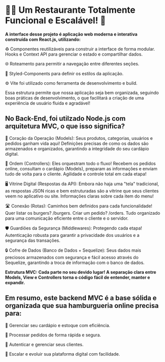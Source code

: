 <h1>🍔🍟 Um Restaurante Totalmente Funcional e Escalável! 🚀</h1>

<b>A interface desse projeto é aplicação web moderna e interativa construída com React.js, utilizando:</b>

♻️ Componentes reutilizáveis para construir a interface de forma modular.
Hooks e Context API para gerenciar o estado e compartilhar dados.

🌐 Roteamento para permitir a navegação entre diferentes seções.

🎨 Styled-Components para definir os estilos da aplicação.

⚙️ Vite foi utilizado como ferramenta de desenvolvimento e build.

Essa estrutura permite que nossa aplicação seja bem organizada, seguindo boas práticas de desenvolvimento, o que facilitará a criação de uma experiência de usuário fluida e agradável!


<h2>No Back-End, foi utilzado Node.js com arquitetura MVC, o que isso significa?</h2>

💜 Coração da Operação (Models): Seus produtos, categorias, usuários e pedidos ganham vida aqui! Definições precisas de como os dados são armazenados e organizados, garantindo a integridade do seu cardápio digital. 

📝 Ordem (Controllers): Eles orquestram todo o fluxo! Recebem os pedidos online, consultam o cardápio (Models), preparam as informações e enviam tudo de volta para o cliente. Agilidade e controle total em cada etapa! 

🖥️ Vitrine Digital (Respostas da API): Embora não haja uma "tela" tradicional, as respostas JSON ricas e bem estruturadas são a vitrine que seus clientes veem no aplicativo ou site. Informações claras sobre cada item do menu! 

🛣️ Conexão (Rotas): Caminhos bem definidos para cada funcionalidade! Quer listar os burgers? /burgers. Criar um pedido? /orders. Tudo organizado para uma comunicação eficiente entre o cliente e o servidor. 

🛡️ Guardiões da Segurança (Middlewares): Protegendo cada etapa! Autenticação robusta para garantir a privacidade dos usuários e a segurança das transações. 

🔒 Cofre de Dados (Banco de Dados + Sequelize): Seus dados mais preciosos armazenados com segurança e fácil acesso através do Sequelize, garantindo a troca de informação com o banco de dados. 

<b>Estrutura MVC: Cada parte no seu devido lugar! A separação clara entre Models, View e Controllers torna o código fácil de entender, manter e expandir.</b>

<h2>Em resumo, este backend MVC é a base sólida e organizada que sua hamburgueria online precisa para:</h2>

📌 Gerenciar seu cardápio e estoque com eficiência.

📌 Processar pedidos de forma rápida e segura.

📌 Autenticar e gerenciar seus clientes.

📌 Escalar e evoluir sua plataforma digital com facilidade.

